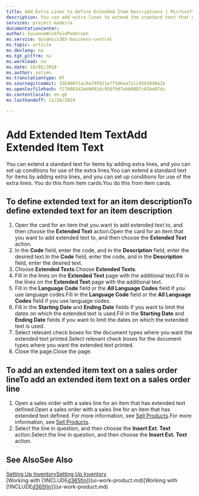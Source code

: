 ```yaml
---
title: Add Extra Lines to Define Extended Item Descriptions | Microsoft Docs
description: You can add extra lines to extend the standard text that describes an item.
services: project-madeira
documentationcenter: 
author: SusanneWindfeldPedersen
ms.service: dynamics365-business-central
ms.topic: article
ms.devlang: na
ms.tgt_pltfrm: na
ms.workload: na
ms.date: 10/01/2018
ms.author: solsen
ms.translationtype: HT
ms.sourcegitcommit: 33b900f1ac9e295921e7f3d6ea72cc93939d8a1b
ms.openlocfilehash: f27608342eb0d91dc956f9d7ebb9887c02be07dc
ms.contentlocale: en-gb
ms.lasthandoff: 11/26/2018

---
```

# <a name="add-extended-item-text"></a><span data-ttu-id="6423f-103">Add Extended Item Text</span><span class="sxs-lookup"><span data-stu-id="6423f-103">Add Extended Item Text</span></span>
<span data-ttu-id="6423f-104">You can extend a standard text for items by adding extra lines, and you can set up conditions for use of the extra lines.</span><span class="sxs-lookup"><span data-stu-id="6423f-104">You can extend a standard text for items by adding extra lines, and you can set up conditions for use of the extra lines.</span></span> <span data-ttu-id="6423f-105">You do this from item cards.</span><span class="sxs-lookup"><span data-stu-id="6423f-105">You do this from item cards.</span></span>

## <a name="to-define-extended-text-for-an-item-description"></a><span data-ttu-id="6423f-106">To define extended text for an item description</span><span class="sxs-lookup"><span data-stu-id="6423f-106">To define extended text for an item description</span></span>
1. <span data-ttu-id="6423f-107">Open the card for an item that you want to add extended text to, and then choose the **Extended Text** action.</span><span class="sxs-lookup"><span data-stu-id="6423f-107">Open the card for an item that you want to add extended text to, and then choose the **Extended Text** action.</span></span>
2. <span data-ttu-id="6423f-108">In the **Code** field, enter the code, and in the **Description** field, enter the desired text.</span><span class="sxs-lookup"><span data-stu-id="6423f-108">In the **Code** field, enter the code, and in the **Description** field, enter the desired text.</span></span>
3. <span data-ttu-id="6423f-109">Choose **Extended Texts**.</span><span class="sxs-lookup"><span data-stu-id="6423f-109">Choose **Extended Texts**.</span></span>
4. <span data-ttu-id="6423f-110">Fill in the lines on the **Extended Text** page with the additional text.</span><span class="sxs-lookup"><span data-stu-id="6423f-110">Fill in the lines on the **Extended Text** page with the additional text.</span></span>
5. <span data-ttu-id="6423f-111">Fill in the **Language Code** field or the **All Language Codes** field if you use language codes.</span><span class="sxs-lookup"><span data-stu-id="6423f-111">Fill in the **Language Code** field or the **All Language Codes** field if you use language codes.</span></span>
6. <span data-ttu-id="6423f-112">Fill in the **Starting Date** and **Ending Date** fields if you want to limit the dates on which the extended text is used.</span><span class="sxs-lookup"><span data-stu-id="6423f-112">Fill in the **Starting Date** and **Ending Date** fields if you want to limit the dates on which the extended text is used.</span></span>
7. <span data-ttu-id="6423f-113">Select relevant check boxes for the document types where you want the extended text printed.</span><span class="sxs-lookup"><span data-stu-id="6423f-113">Select relevant check boxes for the document types where you want the extended text printed.</span></span>
8. <span data-ttu-id="6423f-114">Close the page.</span><span class="sxs-lookup"><span data-stu-id="6423f-114">Close the page.</span></span>

## <a name="to-add-an-extended-item-text-on-a-sales-order-line"></a><span data-ttu-id="6423f-115">To add an extended item text on a sales order line</span><span class="sxs-lookup"><span data-stu-id="6423f-115">To add an extended item text on a sales order line</span></span>
1. <span data-ttu-id="6423f-116">Open a sales order with a sales line for an item that has extended text defined.</span><span class="sxs-lookup"><span data-stu-id="6423f-116">Open a sales order with a sales line for an item that has extended text defined.</span></span> <span data-ttu-id="6423f-117">For more information, see [Sell Products](sales-how-sell-products.md).</span><span class="sxs-lookup"><span data-stu-id="6423f-117">For more information, see [Sell Products](sales-how-sell-products.md).</span></span>
2. <span data-ttu-id="6423f-118">Select the line in question, and then choose the **Insert Ext. Text** action.</span><span class="sxs-lookup"><span data-stu-id="6423f-118">Select the line in question, and then choose the **Insert Ext. Text** action.</span></span>

## <a name="see-also"></a><span data-ttu-id="6423f-119">See Also</span><span class="sxs-lookup"><span data-stu-id="6423f-119">See Also</span></span>
[<span data-ttu-id="6423f-120">Setting Up Inventory</span><span class="sxs-lookup"><span data-stu-id="6423f-120">Setting Up Inventory</span></span>](inventory-setup-inventory.md)  
<span data-ttu-id="6423f-121">[Working with [!INCLUDE[d365fin](includes/d365fin_md.md)]](ui-work-product.md)</span><span class="sxs-lookup"><span data-stu-id="6423f-121">[Working with [!INCLUDE[d365fin](includes/d365fin_md.md)]](ui-work-product.md)</span></span>

